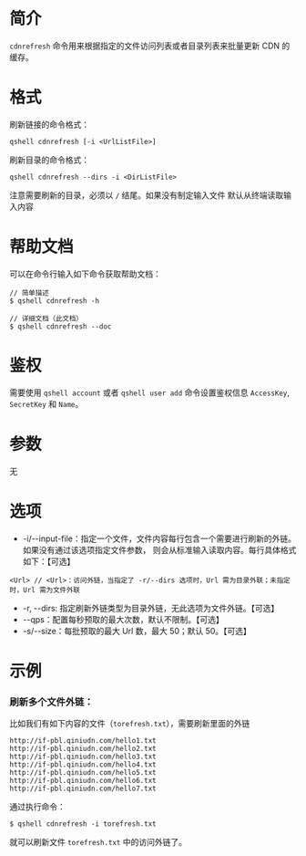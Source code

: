 # 简介
`cdnrefresh` 命令用来根据指定的文件访问列表或者目录列表来批量更新 CDN 的缓存。

# 格式
刷新链接的命令格式：
```
qshell cdnrefresh [-i <UrlListFile>]
```

刷新目录的命令格式：
```
qshell cdnrefresh --dirs -i <DirListFile>
```

注意需要刷新的目录，必须以 `/` 结尾。如果没有制定输入文件 <UrlListFile> 默认从终端读取输入内容

# 帮助文档
可以在命令行输入如下命令获取帮助文档：
```
// 简单描述
$ qshell cdnrefresh -h 

// 详细文档（此文档）
$ qshell cdnrefresh --doc
```

# 鉴权
需要使用 `qshell account` 或者 `qshell user add` 命令设置鉴权信息 `AccessKey`, `SecretKey` 和 `Name`。

# 参数
无

# 选项
- -i/--input-file：指定一个文件，文件内容每行包含一个需要进行刷新的外链。如果没有通过该选项指定文件参数， 则会从标准输入读取内容。每行具体格式如下：【可选】
```
<Url> // <Url>：访问外链，当指定了 -r/--dirs 选项时，Url 需为目录外联；未指定时，Url 需为文件外联
```
- -r, --dirs: 指定刷新外链类型为目录外链，无此选项为文件外链。【可选】
- --qps：配置每秒预取的最大次数，默认不限制。【可选】
- -s/--size：每批预取的最大 Url 数，最大 50；默认 50。【可选】


# 示例
### 刷新多个文件外链：
比如我们有如下内容的文件（`torefresh.txt`），需要刷新里面的外链
```
http://if-pbl.qiniudn.com/hello1.txt
http://if-pbl.qiniudn.com/hello2.txt
http://if-pbl.qiniudn.com/hello3.txt
http://if-pbl.qiniudn.com/hello4.txt
http://if-pbl.qiniudn.com/hello5.txt
http://if-pbl.qiniudn.com/hello6.txt
http://if-pbl.qiniudn.com/hello7.txt
```

通过执行命令：
```
$ qshell cdnrefresh -i torefresh.txt
```

就可以刷新文件 `torefresh.txt` 中的访问外链了。

